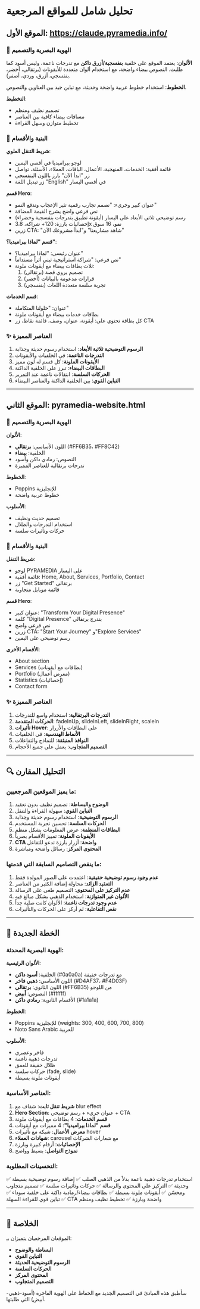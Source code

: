 # تحليل شامل للمواقع المرجعية

## الموقع الأول: https://claude.pyramedia.info/

### 🎨 الهوية البصرية والتصميم

**الألوان**: يعتمد الموقع على خلفية **بنفسجية/أزرق داكن** مع تدرجات ناعمة، وليس أسود كما طلبت. النصوص بيضاء واضحة، مع استخدام ألوان متعددة للأيقونات (برتقالي، أخضر، بنفسجي، أزرق، وردي، أصفر).

**الخطوط**: استخدام خطوط عربية واضحة وحديثة، مع تباين جيد بين العناوين والنصوص.

**التخطيط**: 
- تصميم نظيف ومنظم
- مسافات بيضاء كافية بين العناصر
- تخطيط متوازن وسهل القراءة

### 📐 البنية والأقسام

**شريط التنقل العلوي**:
- لوجو بيراميديا في أقصى اليمين
- قائمة أفقية: الخدمات، المنهجية، الأعمال، الباقات، العملاء، الأسئلة، تواصل
- زر "ابدأ الآن" بارز باللون البنفسجي
- زر تبديل اللغة "English" في أقصى اليسار

**قسم Hero**:
- عنوان كبير وجريء: "نصمم تجارب رقمية تثير الإعجاب وتدفع النمو"
- نص فرعي واضح يشرح القيمة المضافة
- رسم توضيحي ثلاثي الأبعاد على اليسار (أيقونة تطبيق بتدرجات بنفسجية وخضراء)
- إحصائيات بارزة: 120+ شراكة، 3.8x نمو، 16 سوق
- زرين CTA: "شاهد مشاريعنا" و"ابدأ مشروعك الآن"

**قسم "لماذا بيراميديا؟"**:
- عنوان رئيسي: "لماذا بيراميديا؟"
- نص فرعي: "شراكة استراتيجية تبني أثراً مستداماً"
- ثلاث بطاقات بيضاء مع أيقونات ملونة:
  1. تصميم يروي قصة (برتقالي)
  2. قرارات مدعومة بالبيانات (أخضر)
  3. تجربة سلسة متعددة اللغات (بنفسجي)

**قسم الخدمات**:
- عنوان: "حلولنا المتكاملة"
- بطاقات خدمات بيضاء مع أيقونات ملونة
- كل بطاقة تحتوي على: أيقونة، عنوان، وصف، قائمة نقاط، زر CTA

### ✨ العناصر المميزة

1. **الرسوم التوضيحية ثلاثية الأبعاد**: استخدام رسوم حديثة وجذابة
2. **التدرجات الناعمة**: في الخلفيات والأيقونات
3. **الأيقونات الملونة**: كل قسم له لون مميز
4. **البطاقات البيضاء**: تبرز على الخلفية الداكنة
5. **الحركات السلسة**: انتقالات ناعمة عند التمرير
6. **التباين القوي**: بين الخلفية الداكنة والعناصر البيضاء

---

## الموقع الثاني: pyramedia-website.html

### 🎨 الهوية البصرية والتصميم

**الألوان**: 
- اللون الأساسي: **برتقالي** (#FF6B35، #FF8C42)
- الخلفية: **بيضاء**
- النصوص: رمادي داكن وأسود
- تدرجات برتقالية للعناصر المميزة

**الخطوط**: 
- Poppins للإنجليزية
- خطوط عربية واضحة

**الأسلوب**: 
- تصميم حديث ونظيف
- استخدام التدرجات والظلال
- حركات وتأثيرات سلسة

### 📐 البنية والأقسام

**شريط التنقل**:
- لوجو PYRAMEDIA على اليسار
- قائمة أفقية: Home, About, Services, Portfolio, Contact
- زر "Get Started" برتقالي
- قائمة موبايل متجاوبة

**قسم Hero**:
- عنوان كبير: "Transform Your Digital Presence"
- كلمة "Digital Presence" بتدرج برتقالي
- نص فرعي واضح
- زرين CTA: "Start Your Journey" و"Explore Services"
- رسم توضيحي على اليمين

**الأقسام الأخرى**:
- About section
- Services (بطاقات مع أيقونات)
- Portfolio (معرض أعمال)
- Statistics (إحصائيات)
- Contact form

### ✨ العناصر المميزة

1. **التدرجات البرتقالية**: استخدام واسع للتدرجات
2. **الحركات المتقدمة**: fadeInUp, slideInLeft, slideInRight, scaleIn
3. **تأثيرات Hover**: على البطاقات والأزرار
4. **الأنماط الهندسية**: في الخلفيات
5. **النوافذ المنبثقة**: للنماذج والتفاعلات
6. **التصميم المتجاوب**: يعمل على جميع الأحجام

---

## 🔍 التحليل المقارن

### ما يميز الموقعين المرجعيين:

1. **الوضوح والبساطة**: تصميم نظيف بدون تعقيد
2. **التباين القوي**: سهولة القراءة والتنقل
3. **الرسوم التوضيحية**: استخدام رسوم حديثة وجذابة
4. **الحركات السلسة**: تحسين تجربة المستخدم
5. **البطاقات المنظمة**: عرض المعلومات بشكل منظم
6. **الأيقونات الملونة**: تمييز الأقسام بصرياً
7. **CTA واضحة**: أزرار بارزة تدعو للتفاعل
8. **المحتوى المركز**: رسائل واضحة ومباشرة

### ما ينقص التصاميم السابقة التي قدمتها:

1. **عدم وجود رسوم توضيحية حقيقية**: اعتمدت على الصور المولدة فقط
2. **التعقيد الزائد**: محاولة إضافة الكثير من العناصر
3. **عدم التركيز على المحتوى**: التصميم طغى على الرسالة
4. **الألوان غير المتوازنة**: استخدام الذهبي بشكل مبالغ فيه
5. **عدم وجود تدرجات ناعمة**: الألوان كانت صلبة جداً
6. **نقص التفاعلية**: لم أركز على الحركات والتأثيرات

---

## 🎯 الخطة الجديدة

### الهوية البصرية المحدثة:

**الألوان الرئيسية**:
- الخلفية: **أسود داكن** (#0a0a0a) مع تدرجات خفيفة
- اللون الأساسي: **ذهبي فاخر** (#D4AF37، #F4D03F)
- اللون الثانوي: **برتقالي** (#FF6B35) من اللوجو
- النصوص: **أبيض** (#ffffff)
- الأقسام الثانوية: **رمادي داكن** (#1a1a1a)

**الخطوط**:
- Poppins للإنجليزية (weights: 300, 400, 600, 700, 800)
- Noto Sans Arabic للعربية

**الأسلوب**:
- فاخر وعصري
- تدرجات ذهبية ناعمة
- ظلال خفيفة للعمق
- حركات سلسة (fade, slide)
- أيقونات ملونة بسيطة

### العناصر الأساسية:

1. **شريط تنقل ثابت**: شفاف مع blur effect
2. **Hero Section**: عنوان جريء + رسم توضيحي + CTA
3. **قسم الخدمات**: 4 بطاقات مع أيقونات ملونة
4. **قسم "لماذا بيراميديا"**: 4 مميزات مع أيقونات
5. **معرض الأعمال**: شبكة مع تأثيرات hover
6. **شهادات العملاء**: carousel مع شعارات الشركات
7. **الإحصائيات**: أرقام كبيرة وبارزة
8. **نموذج التواصل**: بسيط وواضح

### التحسينات المطلوبة:

✅ استخدام تدرجات ذهبية ناعمة بدلاً من الذهبي الصلب
✅ إضافة رسوم توضيحية بسيطة وحديثة
✅ التركيز على المحتوى والرسالة
✅ حركات وتأثيرات سلسة
✅ تصميم متجاوب ومحسّن
✅ أيقونات ملونة بسيطة
✅ بطاقات بيضاء/رمادية داكنة على خلفية سوداء
✅ تباين قوي للقراءة السهلة
✅ CTA واضحة وبارزة
✅ تخطيط نظيف ومنظم

---

## 📝 الخلاصة

الموقعان المرجعيان يتميزان بـ:
- **البساطة والوضوح**
- **التباين القوي**
- **الرسوم التوضيحية الحديثة**
- **الحركات السلسة**
- **المحتوى المركز**
- **التصميم المتجاوب**

سأطبق هذه المبادئ في التصميم الجديد مع الحفاظ على الهوية الفاخرة (أسود-ذهبي-أبيض) التي طلبتها.
